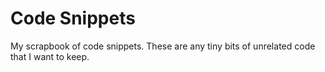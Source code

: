 # Code Snippets

My scrapbook of code snippets. These are any tiny bits of unrelated code that I want to keep.
